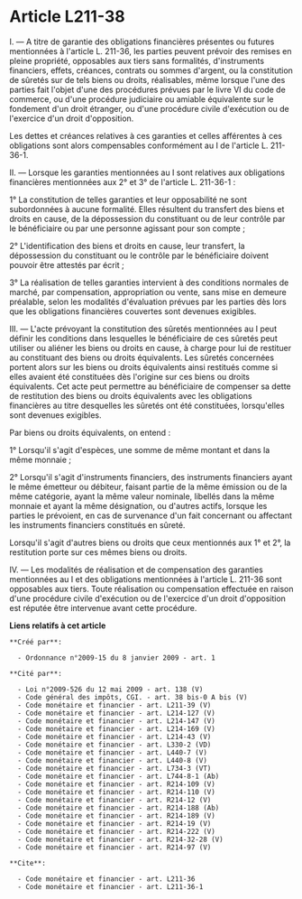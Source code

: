 # Article L211-38

I. ― A titre de garantie des obligations financières présentes ou futures mentionnées à l'article L. 211-36, les parties
peuvent prévoir des remises en pleine propriété, opposables aux tiers sans formalités, d'instruments financiers, effets,
créances, contrats ou sommes d'argent, ou la constitution de sûretés sur de tels biens ou droits, réalisables, même lorsque
l'une des parties fait l'objet d'une des procédures prévues par le livre VI du code de commerce, ou d'une procédure
judiciaire ou amiable équivalente sur le fondement d'un droit étranger, ou d'une procédure civile d'exécution ou de
l'exercice d'un droit d'opposition. 

Les dettes et créances relatives à ces garanties et celles afférentes à ces obligations sont alors compensables conformément
au I de l'article L. 211-36-1. 

II. ― Lorsque les garanties mentionnées au I sont relatives aux obligations financières mentionnées aux 2° et 3° de l'article
L. 211-36-1 : 

1° La constitution de telles garanties et leur opposabilité ne sont subordonnées à aucune formalité. Elles résultent du
transfert des biens et droits en cause, de la dépossession du constituant ou de leur contrôle par le bénéficiaire ou par une
personne agissant pour son compte ; 

2° L'identification des biens et droits en cause, leur transfert, la dépossession du constituant ou le contrôle par le
bénéficiaire doivent pouvoir être attestés par écrit ; 

3° La réalisation de telles garanties intervient à des conditions normales de marché, par compensation, appropriation ou
vente, sans mise en demeure préalable, selon les modalités d'évaluation prévues par les parties dès lors que les obligations
financières couvertes sont devenues exigibles. 

III. ― L'acte prévoyant la constitution des sûretés mentionnées au I peut définir les conditions dans lesquelles le
bénéficiaire de ces sûretés peut utiliser ou aliéner les biens ou droits en cause, à charge pour lui de restituer au
constituant des biens ou droits équivalents. Les sûretés concernées portent alors sur les biens ou droits équivalents ainsi
restitués comme si elles avaient été constituées dès l'origine sur ces biens ou droits équivalents. Cet acte peut permettre
au bénéficiaire de compenser sa dette de restitution des biens ou droits équivalents avec les obligations financières au
titre desquelles les sûretés ont été constituées, lorsqu'elles sont devenues exigibles. 

Par biens ou droits équivalents, on entend : 

1° Lorsqu'il s'agit d'espèces, une somme de même montant et dans la même monnaie ; 

2° Lorsqu'il s'agit d'instruments financiers, des instruments financiers ayant le même émetteur ou débiteur, faisant partie
de la même émission ou de la même catégorie, ayant la même valeur nominale, libellés dans la même monnaie et ayant la même
désignation, ou d'autres actifs, lorsque les parties le prévoient, en cas de survenance d'un fait concernant ou affectant les
instruments financiers constitués en sûreté. 

Lorsqu'il s'agit d'autres biens ou droits que ceux mentionnés aux 1° et 2°, la restitution porte sur ces mêmes biens ou
droits. 

IV. ― Les modalités de réalisation et de compensation des garanties mentionnées au I et des obligations mentionnées à
l'article L. 211-36 sont opposables aux tiers. Toute réalisation ou compensation effectuée en raison d'une procédure civile
d'exécution ou de l'exercice d'un droit d'opposition est réputée être intervenue avant cette procédure.

**Liens relatifs à cet article**

	**Créé par**:

	  - Ordonnance n°2009-15 du 8 janvier 2009 - art. 1

	**Cité par**:

	  - Loi n°2009-526 du 12 mai 2009 - art. 138 (V)
	  - Code général des impôts, CGI. - art. 38 bis-0 A bis (V)
	  - Code monétaire et financier - art. L211-39 (V)
	  - Code monétaire et financier - art. L214-127 (V)
	  - Code monétaire et financier - art. L214-147 (V)
	  - Code monétaire et financier - art. L214-169 (V)
	  - Code monétaire et financier - art. L214-43 (V)
	  - Code monétaire et financier - art. L330-2 (VD)
	  - Code monétaire et financier - art. L440-7 (V)
	  - Code monétaire et financier - art. L440-8 (V)
	  - Code monétaire et financier - art. L734-3 (VT)
	  - Code monétaire et financier - art. L744-8-1 (Ab)
	  - Code monétaire et financier - art. R214-109 (V)
	  - Code monétaire et financier - art. R214-110 (V)
	  - Code monétaire et financier - art. R214-12 (V)
	  - Code monétaire et financier - art. R214-188 (Ab)
	  - Code monétaire et financier - art. R214-189 (V)
	  - Code monétaire et financier - art. R214-19 (V)
	  - Code monétaire et financier - art. R214-222 (V)
	  - Code monétaire et financier - art. R214-32-28 (V)
	  - Code monétaire et financier - art. R214-97 (V)

	**Cite**:

	  - Code monétaire et financier - art. L211-36
	  - Code monétaire et financier - art. L211-36-1
